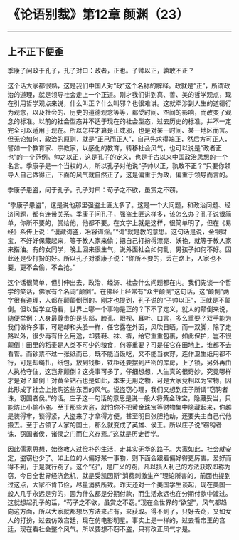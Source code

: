 # 《论语别裁》第12章 颜渊（23）

------

## 上不正下便歪

季康子问政于孔子，孔子对曰：政者，正也。子帅以正，孰敢不正？

这个话大家都很熟，这是我们中国人对“政”这个名称的解释。政就是“正”，所谓政治的道理，就是领导社会走上一个正道。刚才我们讲到真、善、美的哲学观点，现在引用哲学观点来说，什么叫正？什么叫邪？也很难讲。这就牵涉到人生的道德行为观念，以及社会的、历史的道德观念等等，都受时间、空间的影响，而改变了观念的标准。以前的社会型态并不适于现在的社会型态，过去历史的标准，并不一定完全可以适用于现在。所以怎样才算是正或邪，也是对某一时间、某一地区而言。但无论如何，政治的原则，就是“正己而正人”，自己先求得端正，然后方可正人，譬如一个教育家、宗教家，以感化的教育，转移社会风气，也可以说是“政者正也”的一个范例。帅之以正，这是孔子的定义，也是千古以来中国政治思想的一个名言。季康子是一个当权的人，所以孔子对他说“子帅以正，孰敢不正？”只要你领导人自己做得正，下面的风气就自然正了，这是偏重于为政，偏重于领导而言的。

季康子患盗，问于孔子。孔子对曰：苟子之不欲，虽赏之不窃。

“季康子患盗”，这是说他那里强盗土匪太多了。这是一个大问题，和政治问题、经济问题，都有连带关系。季康子问孔子，强盗土匪这样多，该怎么办？孔子说很简单，你所不要的，赏给他，他都不要。在文字上就是这样，很简单明了，但在《易经》系传上说：“谩藏诲盗，冶容诲淫。”“诲”就是教的意思。这句话是说，金银财宝，不好好保藏起来，等于教人家来偷；把自己打扮得漂亮、妖艳，就等于教人家来揩油。有的女同学，晚上回来很生气，说外面社会如何乱，男孩子如何不好。因此还是少打扮的好。所以孔子对季康子说：“你所不要的，丢在路上，人家也不要，更不会偷，不会抢。”

这个话很简单，但引伸出去，政治、经济、社会什么问题都在内。我们先谈一个哲学的笑话，佛家有个名词“颠倒”。在佛经上经常有“众生颠倒”这句话，这“颠倒”两字很有道理，人都在颠颠倒倒的。刚才也提到，孔子说的“子帅以正”，正就是不颠倒。但以哲学立场看，世界上哪一个事物是正的？下不了定义，就人的颠倒来说，随便举例：人身最尊贵的是头部，脸孔、眼视、耳听、口言，多么重要？双手能为我们做许多事，可是却和头脸一样，任它露在外面，风吹日晒。而一双脚，除了走路以外，很少再有什么用途，却要鞋、袜、裤，给它重重包裹，如此保护，岂不很颠倒！田里的稻麦是人类不可少的粮食，何等重要？可是任它在田地上，谁都不去看管。而钞票不过一张纸而已，既不能当饭吃，又不能当衣穿，连作卫生纸用都不行，可是却绳扎，纸包，放到钱柜，铁柜还要摆到严密的库房，上了锁，另外再由人执枪守住，这岂非颠倒？这类事可多了，仔细想想，人生真的很奇妙，究竟哪样才是对？颠倒！对黄金钻石也是如此，本来无用之物，可是大家竞相以为宝物，因此形成了社会上抢购这些东西的风气。说盗窃心理，我们又想到庄子所谓“窃钩者诛，窃国者侯。”的话。庄子这一句话的意思是说一般人将黄金珠宝，隐藏妥当，只能防止小偷小盗。至于那些大盗，就怕你不把黄金珠宝等财物集中隐藏起来，你越是装得牢，锁得紧，大盗来了才拿得方便。甚至明目张胆抢劫，还要失主自己代他搬去。至于占领了人家的国土，那么就变成了英雄、侯王。所以庄子说“窃钩者诛，窃国者侯，诸侯之门而仁义存焉。”这就是历史哲学。

因此儒家思想，始终教人过俭朴的生活，走其实无华的路子。大家如此，社会就安定，盗窃也少了。如上位的人偏好某一事物，则下面会跟着偏好得更厉害。爱好而得不到，于是就行窃了。这个“窃”，是广义的窃，凡以损人利己的方法获取即称为窃，今日全世界经济危机，就是受凯因斯“消费刺激生产”理论所害的，前面也提到过这点，大家不肯节俭，尽量消费所致。昨天还对一个美国学生谈起，现在美国一般人几乎永远是穷的，因为什么都是分期付款，而生活永远也在分期付款中渡过。这就想起孔子的话，“苟子之不欲，虽赏之不窃。”现在全世界的“欲望”，风气都趋向这方面，所以大家就都想尽方法来占有，来获取。得不到了，只好去窃，又如女人的打扮，过去仿效宫廷，现在仿电影明星。事实上是一样的，过去看帝王的宫廷，现在看社会整个风气。所以要想不窃不盗，只有改正风气才是。

